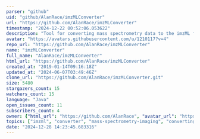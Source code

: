 ```yaml
---
parser: "github"
uid: "github/AlanRace/imzMLConverter"
url: "https://github.com/AlanRace/imzMLConverter"
timestamp: "2024-12-22 00:52:06.053622"
description: "Tool for converting mass spectrometry data to the imzML format."
avatar: "https://avatars.githubusercontent.com/u/1210117?v=4"
repo_url: "https://github.com/AlanRace/imzMLConverter"
name: "imzMLConverter"
full_name: "AlanRace/imzMLConverter"
html_url: "https://github.com/AlanRace/imzMLConverter"
created_at: "2019-01-14T09:16:18Z"
updated_at: "2024-06-07T03:49:46Z"
clone_url: "https://github.com/AlanRace/imzMLConverter.git"
size: 5480
stargazers_count: 15
watchers_count: 15
language: "Java"
open_issues_count: 11
subscribers_count: 4
owner: {"html_url": "https://github.com/AlanRace", "avatar_url": "https://avatars.githubusercontent.com/u/1210117?v=4", "login": "AlanRace", "type": "User"}
topics: ["imzml", "converter", "mass-spectrometry-imaging", "converting-data"]
date: "2024-12-28 14:23:45.683316"
---
```

